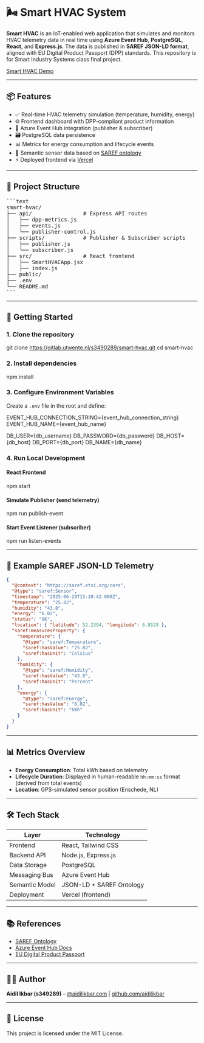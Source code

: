 # 🌬️ Smart HVAC System

**Smart HVAC** is an IoT-enabled web application that simulates and monitors HVAC telemetry data in real time using **Azure Event Hub**, **PostgreSQL**, **React**, and **Express.js**. The data is published in **SAREF JSON-LD format**, aligned with EU Digital Product Passport (DPP) standards. This repository is for Smart Industry Systems class final project.

[Smart HVAC Demo](https://smart-hvac.vercel.app/)

---

## 📦 Features

- ✅ Real-time HVAC telemetry simulation (temperature, humidity, energy)
- 🌐 Frontend dashboard with DPP-compliant product information
- 📡 Azure Event Hub integration (publisher & subscriber)
- 🗃️ PostgreSQL data persistence
- 📊 Metrics for energy consumption and lifecycle events
- 🧠 Semantic sensor data based on [SAREF ontology](https://saref.etsi.org/core/)
- ⚡ Deployed frontend via [Vercel](https://vercel.com/)

---

## 🧱 Project Structure

<pre>
```text
smart-hvac/
├── api/                # Express API routes
│   ├── dpp-metrics.js
│   ├── events.js
│   └── publisher-control.js
├── scripts/            # Publisher & Subscriber scripts
│   ├── publisher.js
│   └── subscriber.js
├── src/                # React frontend
│   ├── SmartHVACApp.jsx
│   ├── index.js
├── public/
├── .env
└── README.md
```
</pre>


---

## 🚀 Getting Started

### 1. Clone the repository

git clone https://gitlab.utwente.nl/s3490289/smart-hvac.git
cd smart-hvac

### 2. Install dependencies

npm install

### 3. Configure Environment Variables

Create a `.env` file in the root and define:

EVENT_HUB_CONNECTION_STRING={event_hub_connection_string}
EVENT_HUB_NAME={event_hub_name}

DB_USER={db_username}
DB_PASSWORD={db_password}
DB_HOST={db_host}
DB_PORT={db_port}
DB_NAME={db_name}

### 4. Run Local Development

#### React Frontend

npm start

#### Simulate Publisher (send telemetry)

npm run publish-event

#### Start Event Listener (subscriber)

npm run listen-events

---

## 🔎 Example SAREF JSON-LD Telemetry

```json
{
  "@context": "https://saref.etsi.org/core",
  "@type": "saref:Sensor",
  "timestamp": "2025-06-29T15:10:42.080Z",
  "temperature": "25.82",
  "humidity": "43.0",
  "energy": "6.02",
  "status": "OK",
  "location": { "latitude": 52.2394, "longitude": 6.8529 },
  "saref:measuresProperty": {
    "temperature": {
      "@type": "saref:Temperature",
      "saref:hasValue": "25.82",
      "saref:hasUnit": "Celsius"
    },
    "humidity": {
      "@type": "saref:Humidity",
      "saref:hasValue": "43.0",
      "saref:hasUnit": "Percent"
    },
    "energy": {
      "@type": "saref:Energy",
      "saref:hasValue": "6.02",
      "saref:hasUnit": "kWh"
    }
  }
}
```

---

## 📊 Metrics Overview

- **Energy Consumption**: Total kWh based on telemetry
- **Lifecycle Duration**: Displayed in human-readable `hh:mm:ss` format (derived from total events)
- **Location**: GPS-simulated sensor position (Enschede, NL)

---

## 🛠️ Tech Stack

| Layer          | Technology                        |
|----------------|-----------------------------------|
| Frontend       | React, Tailwind CSS               |
| Backend API    | Node.js, Express.js               |
| Data Storage   | PostgreSQL                        |
| Messaging Bus  | Azure Event Hub                   |
| Semantic Model | JSON-LD + SAREF Ontology          |
| Deployment     | Vercel (frontend)                 |

---

## 📚 References

- [SAREF Ontology](https://saref.etsi.org/core/)
- [Azure Event Hub Docs](https://learn.microsoft.com/en-us/azure/event-hubs/)
- [EU Digital Product Passport](https://single-market-economy.ec.europa.eu/sustainability/product-policy-and-ecodesign/digital-product-passport_en)

---

## 👨‍💻 Author

**Aidil Ikbar (s349289)** – [@aidilikbar.com](https://aidilikbar.com) | [github.com/aidilikbar](https://github.com/aidilikbar)

---

## 📝 License

This project is licensed under the MIT License.
